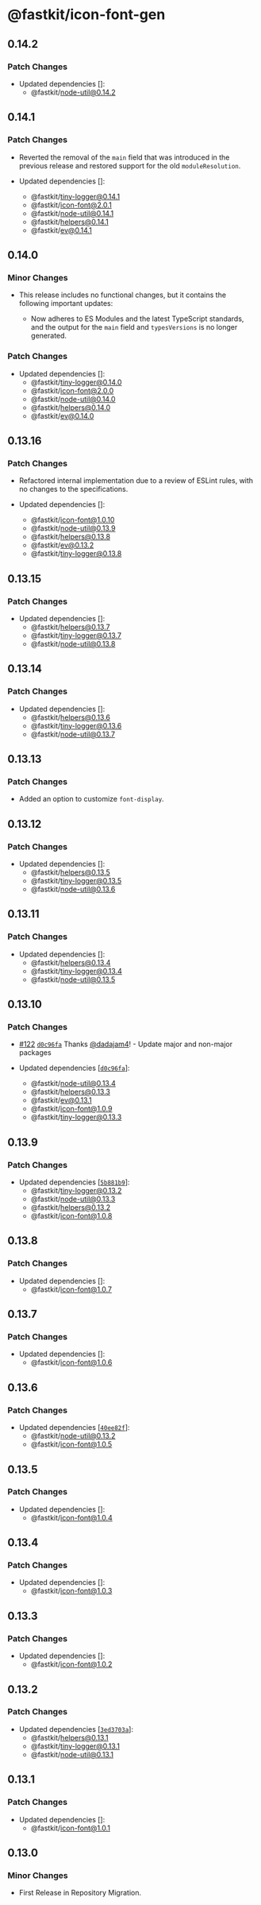 # @fastkit/icon-font-gen

## 0.14.2

### Patch Changes

- Updated dependencies []:
  - @fastkit/node-util@0.14.2

## 0.14.1

### Patch Changes

- Reverted the removal of the `main` field that was introduced in the previous release and restored support for the old `moduleResolution`.

- Updated dependencies []:
  - @fastkit/tiny-logger@0.14.1
  - @fastkit/icon-font@2.0.1
  - @fastkit/node-util@0.14.1
  - @fastkit/helpers@0.14.1
  - @fastkit/ev@0.14.1

## 0.14.0

### Minor Changes

- This release includes no functional changes, but it contains the following important updates:

  - Now adheres to ES Modules and the latest TypeScript standards, and the output for the `main` field and `typesVersions` is no longer generated.

### Patch Changes

- Updated dependencies []:
  - @fastkit/tiny-logger@0.14.0
  - @fastkit/icon-font@2.0.0
  - @fastkit/node-util@0.14.0
  - @fastkit/helpers@0.14.0
  - @fastkit/ev@0.14.0

## 0.13.16

### Patch Changes

- Refactored internal implementation due to a review of ESLint rules, with no changes to the specifications.

- Updated dependencies []:
  - @fastkit/icon-font@1.0.10
  - @fastkit/node-util@0.13.9
  - @fastkit/helpers@0.13.8
  - @fastkit/ev@0.13.2
  - @fastkit/tiny-logger@0.13.8

## 0.13.15

### Patch Changes

- Updated dependencies []:
  - @fastkit/helpers@0.13.7
  - @fastkit/tiny-logger@0.13.7
  - @fastkit/node-util@0.13.8

## 0.13.14

### Patch Changes

- Updated dependencies []:
  - @fastkit/helpers@0.13.6
  - @fastkit/tiny-logger@0.13.6
  - @fastkit/node-util@0.13.7

## 0.13.13

### Patch Changes

- Added an option to customize `font-display`.

## 0.13.12

### Patch Changes

- Updated dependencies []:
  - @fastkit/helpers@0.13.5
  - @fastkit/tiny-logger@0.13.5
  - @fastkit/node-util@0.13.6

## 0.13.11

### Patch Changes

- Updated dependencies []:
  - @fastkit/helpers@0.13.4
  - @fastkit/tiny-logger@0.13.4
  - @fastkit/node-util@0.13.5

## 0.13.10

### Patch Changes

- [#122](https://github.com/dadajam4/fastkit/pull/122) [`d0c96fa`](https://github.com/dadajam4/fastkit/commit/d0c96faf96b6c91bcb8bc0b1ca9d22fc8ede303e) Thanks [@dadajam4](https://github.com/dadajam4)! - Update major and non-major packages

- Updated dependencies [[`d0c96fa`](https://github.com/dadajam4/fastkit/commit/d0c96faf96b6c91bcb8bc0b1ca9d22fc8ede303e)]:
  - @fastkit/node-util@0.13.4
  - @fastkit/helpers@0.13.3
  - @fastkit/ev@0.13.1
  - @fastkit/icon-font@1.0.9
  - @fastkit/tiny-logger@0.13.3

## 0.13.9

### Patch Changes

- Updated dependencies [[`5b881b9`](https://github.com/dadajam4/fastkit/commit/5b881b94ce1852c12cc3c8f6954564d5235cba4d)]:
  - @fastkit/tiny-logger@0.13.2
  - @fastkit/node-util@0.13.3
  - @fastkit/helpers@0.13.2
  - @fastkit/icon-font@1.0.8

## 0.13.8

### Patch Changes

- Updated dependencies []:
  - @fastkit/icon-font@1.0.7

## 0.13.7

### Patch Changes

- Updated dependencies []:
  - @fastkit/icon-font@1.0.6

## 0.13.6

### Patch Changes

- Updated dependencies [[`40ee82f`](https://github.com/dadajam4/fastkit/commit/40ee82f4501b88e44ad9b67918df2237298493a0)]:
  - @fastkit/node-util@0.13.2
  - @fastkit/icon-font@1.0.5

## 0.13.5

### Patch Changes

- Updated dependencies []:
  - @fastkit/icon-font@1.0.4

## 0.13.4

### Patch Changes

- Updated dependencies []:
  - @fastkit/icon-font@1.0.3

## 0.13.3

### Patch Changes

- Updated dependencies []:
  - @fastkit/icon-font@1.0.2

## 0.13.2

### Patch Changes

- Updated dependencies [[`3ed3703a`](https://github.com/dadajam4/fastkit/commit/3ed3703aa9092bf47caed6ec192ef4d5a7621d34)]:
  - @fastkit/helpers@0.13.1
  - @fastkit/tiny-logger@0.13.1
  - @fastkit/node-util@0.13.1

## 0.13.1

### Patch Changes

- Updated dependencies []:
  - @fastkit/icon-font@1.0.1

## 0.13.0

### Minor Changes

- First Release in Repository Migration.
